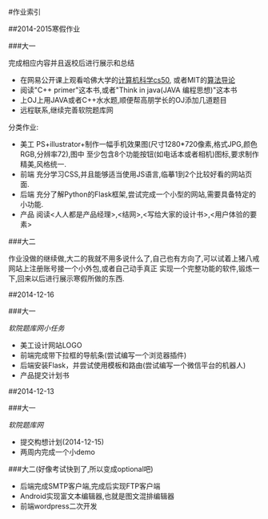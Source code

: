 #作业索引

##2014-2015寒假作业

###大一


完成相应内容并且返校后进行展示和总结

*   在网易公开课上观看哈佛大学的[计算机科学cs50](http://v.163.com/special/opencourse/cs50.html),
或者MIT的[算法导论](http://v.163.com/special/opencourse/algorithms.html)
*   阅读"C++ primer"这本书,或者"Think in java(JAVA 编程思想)"这本书
*   上OJ上用JAVA或者C++水水题,顺便帮高朋学长的OJ添加几道题目
*   远程联系,继续完善软院题库网

分类作业:

*   美工 PS+illustrator+制作一幅手机效果图(尺寸1280\*720像素,格式JPG,颜色RGB,分辨率72),图中
至少包含8个功能按钮(如电话本或者相机)图标,要求制作精美,风格统一.
*   前端 充分学习CSS,并且能够适当使用JS语言,临摹1到2个比较好看的网站页面.
*   后端 充分了解Python的Flask框架,尝试完成一个小型的网站,需要具备特定的小功能.
*   产品 阅读<人人都是产品经理>,<结网>,<写给大家的设计书>,<用户体验的要素>

###大二


作业没做的继续做,大二的我就不用多说什么了,自己也有方向了,可以试着上猪八戒网站上注册账号接一个小外包,或者自己动手真正
实现一个完整功能的软件,锻炼一下,回来以后进行展示寒假所做的东西.

##2014-12-16

###大一

_软院题库网小任务_

*  美工设计网站LOGO
*  前端完成带下拉框的导航条(尝试编写一个浏览器插件)
*  后端安装Flask，并尝试使用模板和路由(尝试编写一个微信平台的机器人)
*  产品提交计划书

##2014-12-13

###大一

_软院题库网_

*  提交构想计划(2014-12-15)
*  两周内完成一个小demo

###大二(好像考试快到了,所以变成optional吧)

*   后端完成SMTP客户端,完成后实现FTP客户端
*   Android实现富文本编辑器,也就是图文混排编辑器
*   前端wordpress二次开发

